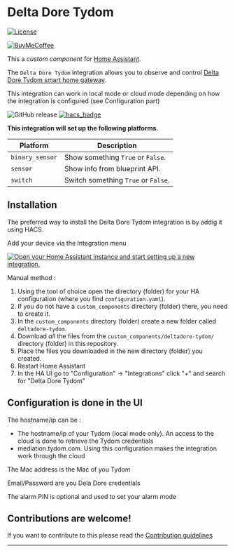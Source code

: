 # Delta Dore Tydom

[![License][license-shield]](LICENSE)

[![BuyMeCoffee][buymecoffeebadge]][buymecoffee]

This a *custom component* for [Home Assistant](https://www.home-assistant.io/).

The `Delta Dore Tydom` integration allows you to observe and control [Delta Dore Tydom smart home gateway](https://www.deltadore.fr/).

This integration can work in local mode or cloud mode depending on how the integration is configured (see Configuration part)

![GitHub release](https://img.shields.io/github/release/CyrilP/hass-deltadore-tydom-component)
[![hacs_badge](https://img.shields.io/badge/HACS-Default-orange.svg)](https://github.com/hacs/integration)

**This integration will set up the following platforms.**

Platform | Description
-- | --
`binary_sensor` | Show something `True` or `False`.
`sensor` | Show info from blueprint API.
`switch` | Switch something `True` or `False`.

## Installation

The preferred way to install the Delta Dore Tydom integration is by addig it using HACS.

Add your device via the Integration menu

[![Open your Home Assistant instance and start setting up a new integration.](https://my.home-assistant.io/badges/config_flow_start.svg)](https://my.home-assistant.io/redirect/config_flow_start/?domain=deltadore-tydom)

Manual method :

1. Using the tool of choice open the directory (folder) for your HA configuration (where you find `configuration.yaml`).
1. If you do not have a `custom_components` directory (folder) there, you need to create it.
1. In the `custom_components` directory (folder) create a new folder called `deltadore-tydom`.
1. Download _all_ the files from the `custom_components/deltadore-tydom/` directory (folder) in this repository.
1. Place the files you downloaded in the new directory (folder) you created.
1. Restart Home Assistant
1. In the HA UI go to "Configuration" -> "Integrations" click "+" and search for "Delta Dore Tydom"

## Configuration is done in the UI

<!---->
The hostname/ip can be :
* The hostname/ip of your Tydom (local mode only). An access to the cloud is done to retrieve the Tydom credentials
* mediation.tydom.com. Using this configuration makes the integration work through the cloud

The Mac address is the Mac of you Tydom

Email/Password are you Dela Dore credentials

The alarm PIN is optional and used to set your alarm mode

## Contributions are welcome!

If you want to contribute to this please read the [Contribution guidelines](CONTRIBUTING.md)

***

[integration_blueprint]: https://github.com/CyrilP/hass-deltadore-tydom-component
[buymecoffee]: https://www.buymeacoffee.com/cyrilp
[buymecoffeebadge]: https://img.shields.io/badge/buy%20me%20a%20coffee-donate-yellow.svg?style=for-the-badge
[exampleimg]: example.png
[forum]: https://community.home-assistant.io/
[license-shield]: https://img.shields.io/github/license/CyrilP/hass-deltadore-tydom-component.svg?style=for-the-badge
